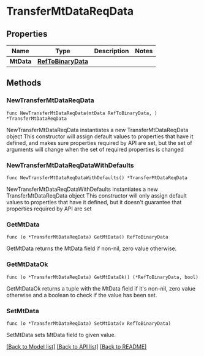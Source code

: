 # TransferMtDataReqData

## Properties

Name | Type | Description | Notes
------------ | ------------- | ------------- | -------------
**MtData** | [**RefToBinaryData**](RefToBinaryData.md) |  | 

## Methods

### NewTransferMtDataReqData

`func NewTransferMtDataReqData(mtData RefToBinaryData, ) *TransferMtDataReqData`

NewTransferMtDataReqData instantiates a new TransferMtDataReqData object
This constructor will assign default values to properties that have it defined,
and makes sure properties required by API are set, but the set of arguments
will change when the set of required properties is changed

### NewTransferMtDataReqDataWithDefaults

`func NewTransferMtDataReqDataWithDefaults() *TransferMtDataReqData`

NewTransferMtDataReqDataWithDefaults instantiates a new TransferMtDataReqData object
This constructor will only assign default values to properties that have it defined,
but it doesn't guarantee that properties required by API are set

### GetMtData

`func (o *TransferMtDataReqData) GetMtData() RefToBinaryData`

GetMtData returns the MtData field if non-nil, zero value otherwise.

### GetMtDataOk

`func (o *TransferMtDataReqData) GetMtDataOk() (*RefToBinaryData, bool)`

GetMtDataOk returns a tuple with the MtData field if it's non-nil, zero value otherwise
and a boolean to check if the value has been set.

### SetMtData

`func (o *TransferMtDataReqData) SetMtData(v RefToBinaryData)`

SetMtData sets MtData field to given value.



[[Back to Model list]](../README.md#documentation-for-models) [[Back to API list]](../README.md#documentation-for-api-endpoints) [[Back to README]](../README.md)


